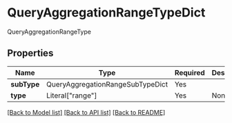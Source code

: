 # QueryAggregationRangeTypeDict

QueryAggregationRangeType

## Properties
| Name | Type | Required | Description |
| ------------ | ------------- | ------------- | ------------- |
**subType** | QueryAggregationRangeSubTypeDict | Yes |  |
**type** | Literal["range"] | Yes | None |


[[Back to Model list]](../../../README.md#models-v2-link) [[Back to API list]](../../README.md#documentation-for-api-endpoints) [[Back to README]](../../README.md)
